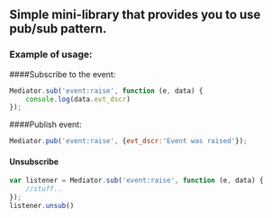 ## Simple mini-library that provides you to use pub/sub pattern.

### Example of usage:

####Subscribe to the event:
```javascript
Mediator.sub('event:raise', function (e, data) {
    console.log(data.evt_dscr)
});
```

####Publish event:
```javascript
Mediator.pub('event:raise', {evt_dscr:'Event was raised'});
```

#### Unsubscribe


```javascript
var listener = Mediator.sub('event:raise', function (e, data) {
    //stuff..
});
listener.unsub()
```
